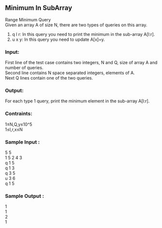 ## Minimum In SubArray
Range Minimum Query <br>
Given an array A of size N, there are two types of queries on this array.<br>
1) q l r: In this query you need to print the minimum in the sub-array A[l:r].<br>
2) u x y: In this query you need to update A[x]=y.<br>
### Input:
First line of the test case contains two integers, N and Q, size of array A and number of queries.<br>
Second line contains N space separated integers, elements of A.<br>
Next Q lines contain one of the two queries.<br>
### Output:
For each type 1 query, print the minimum element in the sub-array A[l:r].<br>
### Contraints:
1≤N,Q,y≤10^5 <br>
1≤l,r,x≤N <br>
### Sample Input :
5 5 <br>
1 5 2 4 3 <br>
q 1 5 <br>
q 1 3 <br>
q 3 5 <br>
u 3 6 <br>
q 1 5
### Sample Output :
1 <br>
1 <br>
2 <br>
1 <br>